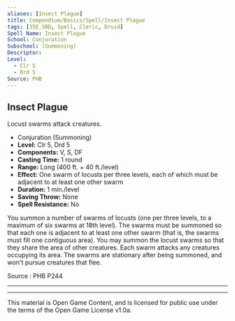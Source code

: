 ```yaml
---
aliases: [Insect Plague]
title: Compendium/Basics/Spell/Insect Plague
tags: [35E_SRD, Spell, Cleric, Druid]
Spell Name: Insect Plague
School: Conjuration
Subschool: (Summoning)
Descriptor: 
Level:
  - Clr 5
  - Drd 5
Source: PHB
---
```



## Insect Plague

Locust swarms attack creatures.

*   Conjuration (Summoning)
*   **Level:** Clr 5, Drd 5
*   **Components:** V, S, DF
*   **Casting Time:** 1 round
*   **Range:** Long (400 ft. + 40 ft./level)
*   **Effect:** One swarm of locusts per three levels, each of which must be adjacent to at least one other swarm
*   **Duration:** 1 min./level
*   **Saving Throw:** None
*   **Spell Resistance:** No

<p>You summon a number of swarms of locusts (one per three levels, to a maximum of six swarms at 18th level). The swarms must be summoned so that each one is adjacent to at least one other swarm (that is, the swarms must fill one contiguous area). You may summon the locust swarms so that they share the area of other creatures. Each swarm attacks any creatures occupying its area. The swarms are stationary after being summoned, and won't pursue creatures that flee.</p>

Source : PHB P244

---

---

This material is Open Game Content, and is licensed for public use under
the terms of the Open Game License v1.0a.
